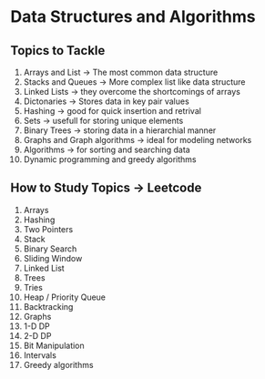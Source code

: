 # Data Structures and Algorithms

## Topics to Tackle

1. Arrays and List -> The most common data structure
2. Stacks and Queues -> More complex list like data structure
3. Linked Lists -> they overcome the shortcomings of arrays
4. Dictonaries -> Stores data in key pair values
5. Hashing -> good for quick insertion and retrival
6. Sets -> usefull for storing unique elements
7. Binary Trees -> storing data in a hierarchial manner
8. Graphs and Graph algorithms -> ideal for modeling networks
9. Algorithms -> for sorting and searching data
10. Dynamic programming and greedy algorithms

## How to Study Topics -> Leetcode

1. Arrays
2. Hashing
3. Two Pointers
4. Stack
5. Binary Search
6. Sliding Window
7. Linked List
8. Trees
9. Tries
10. Heap / Priority Queue
11. Backtracking
12. Graphs
13. 1-D DP
14. 2-D DP
15. Bit Manipulation
16. Intervals
17. Greedy algorithms